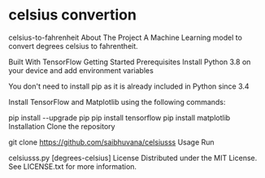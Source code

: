 # celsius convertion
celsius-to-fahrenheit
About The Project
A Machine Learning model to convert degrees celsius to fahrentheit.

Built With
TensorFlow
Getting Started
Prerequisites
Install Python 3.8 on your device and add environment variables

You don't need to install pip as it is already included in Python since 3.4

Install TensorFlow and Matplotlib using the following commands:

pip install --upgrade pip
pip install tensorflow
pip install matplotlib
Installation
Clone the repository

git clone https://github.com/saibhuvana/celsiusss
Usage
Run

celsiusss.py [degrees-celsius]
License
Distributed under the MIT License. See LICENSE.txt for more information.

